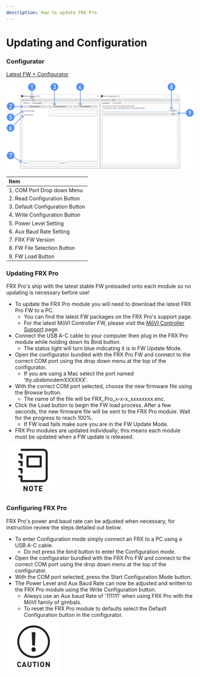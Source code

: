 ```yaml
---
description: How to update FRX Pro
---
```


# Updating and Configuration

### Configurator

[Latest FW + Configurator](https://freeflysystems.com/support/frx-pro)

![](../../../.gitbook/assets/frx-manual-bom.ai_-100-rgb_gpu-preview-2019-06-20-13.16.51%20%281%29.png)

| Item  |
| :--- |
| 1. COM Port Drop down Menu |
| 2. Read Configuration Button |
| 3. Default Configuration Button |
| 4. Write Configuration Button |
| 5. Power Level Setting |
| 6. Aux Baud Rate Setting |
| 7. FRX FW Version  |
| 8. FW File Selection Button |
| 9. FW Load Button |

### Updating FRX Pro

FRX Pro's ship with the latest stable FW preloaded onto each module so no updating is necessary before use!

* To update the FRX Pro module you will need to download the latest FRX Pro FW to a PC.
  * You can find the latest FW packages on the FRX Pro's support page.
  * For the latest MōVI Controller FW, please visit the [MōVI Controller Support](https://freeflysystems.com/support/movi-controller-support) page.
* Connect the USB A-C cable to your computer then plug in the FRX Pro module while holding down its Bind button.
  * The status light will turn blue indicating it is in FW Update Mode.
* Open the configurator bundled with the FRX Pro FW and connect to the correct COM port using the drop down menu at the top of the configurator.
  * If you are using a Mac select the port named 'tty.ubsbmodemXXXXXX'.
* With the correct COM port selected, choose the new firmware file using the Browse button. 
  * The name of the file will be FRX\_Pro\_x-x-x\_xxxxxxxx.enc.
* Click the Load button to begin the FW load process. After a few seconds, the new firmware file will be sent to the FRX Pro module. Wait for the progress to reach 100%.
  * If FW load fails make sure you are in the FW Update Mode.
* FRX Pro modules are updated individually; this means each module must be updated when a FW update is released.

![MoVI Controller FW must be v4.1.0 or later to work with FRX Pro. ](../../../.gitbook/assets/note.png)

### Configuring FRX Pro

FRX Pro's power and baud rate can be adjusted when necessary, for instruction review the steps detailed out below.

* To enter Configuration mode simply connect an FRX to a PC using a USB A-C cable.
  * Do not press the bind button to enter the Configuration mode.
* Open the configurator bundled with the FRX Pro FW and connect to the correct COM port using the drop down menu at the top of the configurator.
* With the COM port selected, press the Start Configuration Mode button. 
* The Power Level and Aux Baud Rate can now be adjusted and written to the FRX Pro module using the Write Configuration button.
  * Always use an Aux baud Rate of '111111' when using FRX Pro with the MōVI family of gimbals.
  * To reset the FRX Pro module to defaults select the Default Configuration button in the configurator.

![Be sure to know and adhere to the radio frequency legislation in the region where FRX Pro is being used.](../../../.gitbook/assets/caution.png)

